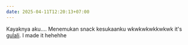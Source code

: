 ```yaml
---
date: 2025-04-11T12:20:13+07:00
---
```

Kayaknya aku.... Menemukan snack kesukaanku wkwkwkwkkwkwk it's [gulali](/post/resep-gulali-dan-sugar-wax). I made it hehehhe